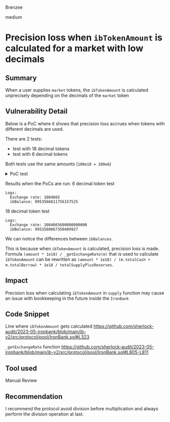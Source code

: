 Brenzee

medium

# Precision loss when `ibTokenAmount` is calculated for a market with low decimals

## Summary
When a user supplies `market` tokens, the `ibTokenAmount` is calculated unprecisely depending on the decimals of the `market` token

## Vulnerability Detail
Below is a PoC where it shows that precision loss accrues when tokens with different decimals are used.

There are 2 tests:
- test with 18 decimal tokens
- test with 6 decimal tokens

Both tests use the same amounts (`100e18 = 100e6`)

<details>
  <summary>PoC test</summary>
  
  ### Test with 18 decimals
  ```solidity
// SPDX-License-Identifier: MIT

pragma solidity ^0.8.0;

import "forge-std/Test.sol";
import "./Common.t.sol";

contract Playground is Test, Common {
    uint16 internal constant reserveFactor = 1000; // 10%

    int256 internal constant market1Price = 1500e8;
    int256 internal constant market2Price = 200e8;
    uint16 internal constant market1CollateralFactor = 8000; // 80%

    IronBank ib;
    MarketConfigurator configurator;
    CreditLimitManager creditLimitManager;
    FeedRegistry registry;
    PriceOracle oracle;

    ERC20Market market1;
    ERC20Market market2;
    ERC20Market market3;
    IBToken ibToken1;
    IBToken ibToken2;
    IBToken ibToken3;
    DebtToken debtToken1;
    DebtToken debtToken2;
    DebtToken debtToken3;

    address admin = address(64);
    address user1 = address(128);
    address user2 = address(256);
    address user3 = address(512);
    

    function setUp() public {
        ib = createIronBank(admin);

        configurator = createMarketConfigurator(admin, ib);

        vm.prank(admin);
        ib.setMarketConfigurator(address(configurator));

        creditLimitManager = createCreditLimitManager(admin, ib);

        vm.prank(admin);
        ib.setCreditLimitManager(address(creditLimitManager));

        TripleSlopeRateModel irm = createDefaultIRM();

        (market1, ibToken1, debtToken1) = createAndListERC20Market(18, admin, ib, configurator, irm, reserveFactor);
        (market2, ibToken2, debtToken2) = createAndListERC20Market(18, admin, ib, configurator, irm, reserveFactor);

        registry = createRegistry();
        oracle = createPriceOracle(admin, address(registry));

        vm.prank(admin);
        ib.setPriceOracle(address(oracle));

        setPriceForMarket(oracle, registry, admin, address(market1), address(market1), Denominations.USD, market1Price);
        setPriceForMarket(oracle, registry, admin, address(market2), address(market2), Denominations.USD, market2Price);

        configureMarketAsCollateral(admin, configurator, address(market1), market1CollateralFactor);

        deal(address(market1), user1, 10000e18);
        deal(address(market2), user2, 10000e18);
        deal(address(market2), user3, 10000e18);
    }

    function testBorrow() public {
        uint256 market1SupplyAmount = 100e18;
        uint256 market2BorrowAmount = 500e18;
        uint user3Amount = 10e18;
        vm.startPrank(user2);
        market2.approve(address(ib), market2BorrowAmount);
        ib.supply(user2, user2, address(market2), market2BorrowAmount);
        vm.stopPrank();

        vm.startPrank(user1);
        market1.approve(address(ib), market1SupplyAmount);
        ib.supply(user1, user1, address(market1), market1SupplyAmount);

        ib.borrow(user1, user1, address(market2), market2BorrowAmount);
        vm.stopPrank();

        // Skip time
        fastForwardTime(86400 * 30);
        ib.accrueInterest(address(market2));

        console.log("Exchange rate", ib.getExchangeRate(address(market2)));

        vm.startPrank(user3);
        market2.approve(address(ib), user3Amount);
        ib.supply(user3, user3, address(market2), user3Amount);

        uint ibBalanceBefore = ibToken2.balanceOf(user3);
        console.log("ibBalance: %s", ibBalanceBefore);
    }

}
  ```
### Test with 6 decimals
```solidity
// SPDX-License-Identifier: MIT

pragma solidity ^0.8.0;

import "forge-std/Test.sol";
import "./Common.t.sol";

contract Playground is Test, Common {
    uint16 internal constant reserveFactor = 1000; // 10%

    int256 internal constant market1Price = 1500e8;
    int256 internal constant market2Price = 200e8;
    uint16 internal constant market1CollateralFactor = 8000; // 80%

    IronBank ib;
    MarketConfigurator configurator;
    CreditLimitManager creditLimitManager;
    FeedRegistry registry;
    PriceOracle oracle;

    ERC20Market market1;
    ERC20Market market2;
    ERC20Market market3;
    IBToken ibToken1;
    IBToken ibToken2;
    IBToken ibToken3;
    DebtToken debtToken1;
    DebtToken debtToken2;
    DebtToken debtToken3;

    address admin = address(64);
    address user1 = address(128);
    address user2 = address(256);
    address user3 = address(512);


    function setUp() public {
        ib = createIronBank(admin);

        configurator = createMarketConfigurator(admin, ib);

        vm.prank(admin);
        ib.setMarketConfigurator(address(configurator));

        creditLimitManager = createCreditLimitManager(admin, ib);

        vm.prank(admin);
        ib.setCreditLimitManager(address(creditLimitManager));

        TripleSlopeRateModel irm = createDefaultIRM();

        (market1, ibToken1, debtToken1) = createAndListERC20Market(6, admin, ib, configurator, irm, reserveFactor);
        (market2, ibToken2, debtToken2) = createAndListERC20Market(6, admin, ib, configurator, irm, reserveFactor);

        registry = createRegistry();
        oracle = createPriceOracle(admin, address(registry));

        vm.prank(admin);
        ib.setPriceOracle(address(oracle));

        setPriceForMarket(oracle, registry, admin, address(market1), address(market1), Denominations.USD, market1Price);
        setPriceForMarket(oracle, registry, admin, address(market2), address(market2), Denominations.USD, market2Price);

        configureMarketAsCollateral(admin, configurator, address(market1), market1CollateralFactor);

        deal(address(market1), user1, 10000e6);
        deal(address(market2), user2, 10000e6);
        deal(address(market2), user3, 10000e6);
    }

    function testBorrow() public {
        uint256 market1SupplyAmount = 100e6;
        uint256 market2BorrowAmount = 500e6;
        uint user3Amount = 10e6;
        vm.startPrank(user2);
        market2.approve(address(ib), market2BorrowAmount);
        ib.supply(user2, user2, address(market2), market2BorrowAmount);
        vm.stopPrank();

        vm.startPrank(user1);
        market1.approve(address(ib), market1SupplyAmount);
        ib.supply(user1, user1, address(market1), market1SupplyAmount);

        ib.borrow(user1, user1, address(market2), market2BorrowAmount);
        vm.stopPrank();

        // Skip time
        fastForwardTime(86400 * 30);
        ib.accrueInterest(address(market2));

        console.log("Exchange rate", ib.getExchangeRate(address(market2)));

        vm.startPrank(user3);
        market2.approve(address(ib), user3Amount);
        ib.supply(user3, user3, address(market2), user3Amount);

        uint ibBalanceBefore = ibToken2.balanceOf(user3);
        console.log("ibBalance: %s", ibBalanceBefore);
    }

}
```
</details>

Results when the PoCs are run:
6 decimal token test
```shell
Logs:
  Exchange rate: 1004665
  ibBalance: 9953566611756157525
```

18 decimal token test
```shell
Logs:
  Exchange rate: 1004665600000000000
  ibBalance: 9953560667350409927
```

We can notice the differences between `ibBalances`. 

This is because when `ibTokenAmount` is calculated, precision loss is made. Formula `(amount * 1e18) / _getExchangeRate(m)` that is used to calculate `ibTokenAmount` can be rewritten as `(amount * 1e18) / (m.totalCash + m.totalBorrow) * 1e18 / totalSupplyPlusReserves`.

## Impact
Precision loss when calculating `ibTokenAmount` in `supply` function may cause an issue with bookkeeping in the future inside the `IronBank`

## Code Snippet
Line where `ibTokenAmount` gets calculated
https://github.com/sherlock-audit/2023-05-ironbank/blob/main/ib-v2/src/protocol/pool/IronBank.sol#L323

`_getExchangeRate` function
https://github.com/sherlock-audit/2023-05-ironbank/blob/main/ib-v2/src/protocol/pool/IronBank.sol#L805-L811

## Tool used
Manual Review

## Recommendation
I recommend the protocol avoid division before multiplication and always perform the division operation at last.